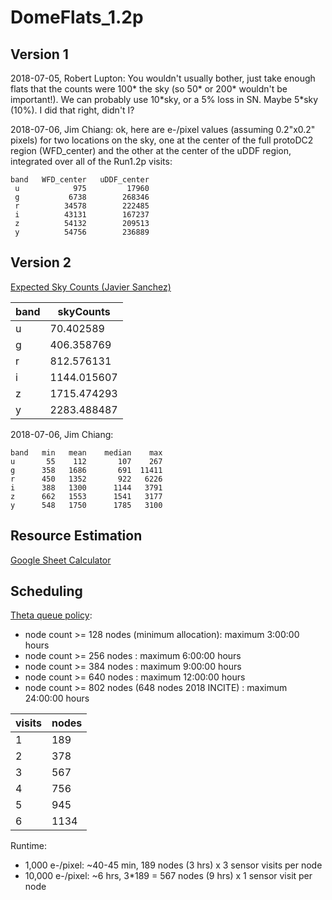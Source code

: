 # DomeFlats_1.2p

## Version 1

2018-07-05, Robert Lupton: You wouldn't usually bother, just take enough flats that the counts were 100\* the sky (so 50\* or 200\* wouldn't be important!).   We can probably use 10\*sky, or a 5% loss in SN.  Maybe 5\*sky (10%).  I did that right, didn't I?

2018-07-06, Jim Chiang: ok, here are e-/pixel values (assuming 0.2"x0.2" pixels) for two locations on the sky, one at the center of the full protoDC2 region (WFD_center) and the other at the center of the uDDF region, integrated over all of the Run1.2p visits:

```
band   WFD_center   uDDF_center
 u            975         17960
 g           6738        268346
 r          34578        222485
 i          43131        167237
 z          54132        209513
 y          54756        236889
```

## Version 2

[Expected Sky Counts (Javier Sanchez)](https://github.com/lsst-pst/syseng_throughputs/blob/master/notebooks/Syseng%20Throughputs%20Repo%20Demo.ipynb)

band | skyCounts
---- | ---------
u | 70.402589
g | 406.358769
r | 812.576131
i | 1144.015607
z | 1715.474293
y | 2283.488487

2018-07-06, Jim Chiang:
```
band   min   mean    median    max
u       55    112       107    267
g      358   1686       691  11411
r      450   1352       922   6226
i      388   1300      1144   3791
z      662   1553      1541   3177
y      548   1750      1785   3100
```

## Resource Estimation

[Google Sheet Calculator](https://docs.google.com/spreadsheets/d/1ZC6ByCW_KctBI0Q6F12gVjzPJs3mzbUTJGJPALKy2qw/edit?usp=sharing)

## Scheduling

[Theta queue policy](https://www.alcf.anl.gov/user-guides/job-scheduling-policy-xc40-systems#queues):
* node count >= 128 nodes (minimum  allocation): maximum 3:00:00 hours
* node count >= 256 nodes : maximum 6:00:00 hours
* node count >= 384 nodes : maximum 9:00:00 hours
* node count >= 640 nodes : maximum 12:00:00 hours
* node count >= 802 nodes (648 nodes 2018 INCITE) : maximum 24:00:00 hours

visits | nodes
------ | -----
1 | 189
2 | 378
3 | 567
4 | 756
5 | 945
6 | 1134

Runtime:
* 1,000 e-/pixel: ~40-45 min, 189 nodes (3 hrs) x 3 sensor visits per node
* 10,000 e-/pixel: ~6 hrs, 3\*189 = 567 nodes (9 hrs) x 1 sensor visit per node
